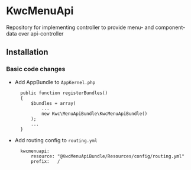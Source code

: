# KwcMenuApi
Repository for implementing controller to provide menu- and component-data over api-controller

## Installation
### Basic code changes
* Add AppBundle to `AppKernel.php`

        public function registerBundles()
        {
            $bundles = array(
                ...
                new Kwc\MenuApiBundle\KwcMenuApiBundle()
            );
            ...
        }

* Add routing config to `routing.yml`

        kwcmenuapi:
            resource: "@KwcMenuApiBundle/Resources/config/routing.yml"
            prefix:   /
